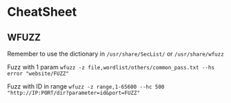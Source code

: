 # CheatSheet


## WFUZZ 
Remember to use the dictionary in `/usr/share/SecList/` or `/usr/share/wfuzz`

Fuzz with 1 param
`wfuzz -z file,wordlist/others/common_pass.txt --hs error "website/FUZZ"`

Fuzz with ID in range
`wfuzz -z range,1-65600 --hc 500  "http://IP:PORT/dir?parameter=id&port=FUZZ"`
